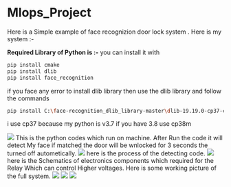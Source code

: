 # Mlops_Project
Here is a Simple example of face recognizion door lock system .
Here is my system :-  


**Required Library of Python is :-**
you can install it with 
```bash
pip install cmake
pip install dlib
pip install face_recognition
```
if you face any error to install dlib library then use the dlib library and follow the commands
```bash
pip install C:\face-recognition_dlib_library-master\dlib-19.19.0-cp37-cp37m-win_amd64.whl
```
i use cp37 because my python is v3.7 if you have 3.8 use cp38m

![](https://github.com/sibadyuti-de/Mlops_Project/blob/master/demo/succe.png)
This is the python codes which run on machine.
After Run the code it will detect My face if matched the door will be wnlocked for 3 seconds the turned off autometically.
![](https://github.com/sibadyuti-de/Mlops_Project/blob/master/demo/procs.png)
here is the process of the detecting code.
![](https://github.com/sibadyuti-de/Mlops_Project/blob/master/demo/schematics.png)
here is the Schematics of electronics components which required for the Relay Which can control Higher voltages.
Here is some working picture of the full system.
![](https://github.com/sibadyuti-de/Mlops_Project/blob/master/demo/20201001_173324.jpg)
![](https://github.com/sibadyuti-de/Mlops_Project/blob/master/demo/20200925_183728.jpg)
![](https://github.com/sibadyuti-de/Mlops_Project/blob/master/demo/20200925_183721.jpg)
